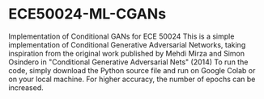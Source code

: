 # ECE50024-ML-CGANs
Implementation of Conditional GANs for ECE 50024
This is a simple implementation of Conditional Generative Adversarial Networks, taking inspiration from the original work published by Mehdi Mirza and Simon Osindero in "Conditional Generative Adversarial Nets" (2014) To run the code, simply download the Python source file and run on Google Colab or on your local machine. For higher accuracy, the number of epochs can be increased.
